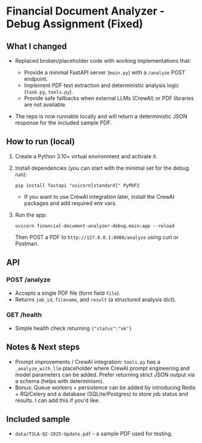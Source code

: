 # Financial Document Analyzer - Debug Assignment (Fixed)

## What I changed
- Replaced broken/placeholder code with working implementations that:
  - Provide a minimal FastAPI server (`main.py`) with a `/analyze` POST endpoint.
  - Implement PDF text extraction and deterministic analysis logic (`task.py`, `tools.py`).
  - Provide safe fallbacks when external LLMs (CrewAI) or PDF libraries are not available.

- The repo is now runnable locally and will return a deterministic JSON response for the included sample PDF.

## How to run (local)
1. Create a Python 3.10+ virtual environment and activate it.
2. Install dependencies (you can start with the minimal set for the debug run):
   ```
   pip install fastapi "uvicorn[standard]" PyPDF2
   ```
   - If you want to use CrewAI integration later, install the CrewAI packages and add required env vars.

3. Run the app:
   ```
   uvicorn financial-document-analyzer-debug.main:app --reload
   ```
   Then POST a PDF to `http://127.0.0.1:8000/analyze` using curl or Postman.

## API
### POST /analyze
- Accepts a single PDF file (form field `file`).
- Returns `job_id`, `filename`, and `result` (a structured analysis dict).

### GET /health
- Simple health check returning `{"status":"ok"}`

## Notes & Next steps
- Prompt improvements / CrewAI integration: `tools.py` has a `_analyze_with_llm` placeholder where CrewAI prompt engineering and model parameters can be added. Prefer returning strict JSON output via a schema (helps with determinism).
- Bonus: Queue workers + persistence can be added by introducing Redis + RQ/Celery and a database (SQLite/Postgres) to store job status and results. I can add this if you'd like.

## Included sample
- `data/TSLA-Q2-2025-Update.pdf` - a sample PDF used for testing.
